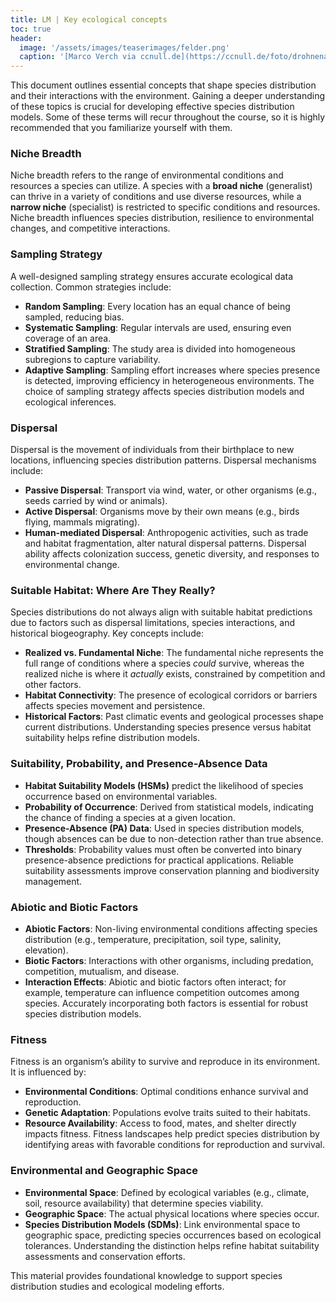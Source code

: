 ```yaml
---
title: LM | Key ecological concepts
toc: true
header:
  image: '/assets/images/teaserimages/felder.png'
  caption: '[Marco Verch via ccnull.de](https://ccnull.de/foto/drohnenaufnahme-von-landwirtschaftlichen-feldern-mit-geometrischen-mustern/1105470). [CC-BY 2.0](https://creativecommons.org/licenses/by/2.0/de/). Image cropped.'
---
```


This document outlines essential concepts that shape species distribution and their interactions with the environment. Gaining a deeper understanding of these topics is crucial for developing effective species distribution models. Some of these terms will recur throughout the course, so it is highly recommended that you familiarize yourself with them.

### **Niche Breadth**

Niche breadth refers to the range of environmental conditions and resources a species can utilize. A species with a **broad niche** (generalist) can thrive in a variety of conditions and use diverse resources, while a **narrow niche** (specialist) is restricted to specific conditions and resources. Niche breadth influences species distribution, resilience to environmental changes, and competitive interactions.

### **Sampling Strategy**

A well-designed sampling strategy ensures accurate ecological data collection. Common strategies include:

- **Random Sampling**: Every location has an equal chance of being sampled, reducing bias.
- **Systematic Sampling**: Regular intervals are used, ensuring even coverage of an area.
- **Stratified Sampling**: The study area is divided into homogeneous subregions to capture variability.
- **Adaptive Sampling**: Sampling effort increases where species presence is detected, improving efficiency in heterogeneous environments.
  The choice of sampling strategy affects species distribution models and ecological inferences.

### **Dispersal**

Dispersal is the movement of individuals from their birthplace to new locations, influencing species distribution patterns. Dispersal mechanisms include:

- **Passive Dispersal**: Transport via wind, water, or other organisms (e.g., seeds carried by wind or animals).
- **Active Dispersal**: Organisms move by their own means (e.g., birds flying, mammals migrating).
- **Human-mediated Dispersal**: Anthropogenic activities, such as trade and habitat fragmentation, alter natural dispersal patterns.
  Dispersal ability affects colonization success, genetic diversity, and responses to environmental change.

### **Suitable Habitat: Where Are They Really?**

Species distributions do not always align with suitable habitat predictions due to factors such as dispersal limitations, species interactions, and historical biogeography. Key concepts include:

- **Realized vs. Fundamental Niche**: The fundamental niche represents the full range of conditions where a species *could* survive, whereas the realized niche is where it *actually* exists, constrained by competition and other factors.
- **Habitat Connectivity**: The presence of ecological corridors or barriers affects species movement and persistence.
- **Historical Factors**: Past climatic events and geological processes shape current distributions.
  Understanding species presence versus habitat suitability helps refine distribution models.

### **Suitability, Probability, and Presence-Absence Data**

- **Habitat Suitability Models (HSMs)** predict the likelihood of species occurrence based on environmental variables.
- **Probability of Occurrence**: Derived from statistical models, indicating the chance of finding a species at a given location.
- **Presence-Absence (PA) Data**: Used in species distribution models, though absences can be due to non-detection rather than true absence.
- **Thresholds**: Probability values must often be converted into binary presence-absence predictions for practical applications.
  Reliable suitability assessments improve conservation planning and biodiversity management.

### **Abiotic and Biotic Factors**

- **Abiotic Factors**: Non-living environmental conditions affecting species distribution (e.g., temperature, precipitation, soil type, salinity, elevation).
- **Biotic Factors**: Interactions with other organisms, including predation, competition, mutualism, and disease.
- **Interaction Effects**: Abiotic and biotic factors often interact; for example, temperature can influence competition outcomes among species.
  Accurately incorporating both factors is essential for robust species distribution models.

### **Fitness**

Fitness is an organism’s ability to survive and reproduce in its environment. It is influenced by:

- **Environmental Conditions**: Optimal conditions enhance survival and reproduction.
- **Genetic Adaptation**: Populations evolve traits suited to their habitats.
- **Resource Availability**: Access to food, mates, and shelter directly impacts fitness.
  Fitness landscapes help predict species distribution by identifying areas with favorable conditions for reproduction and survival.

### **Environmental and Geographic Space**

- **Environmental Space**: Defined by ecological variables (e.g., climate, soil, resource availability) that determine species viability.
- **Geographic Space**: The actual physical locations where species occur.
- **Species Distribution Models (SDMs)**: Link environmental space to geographic space, predicting species occurrences based on ecological tolerances.
  Understanding the distinction helps refine habitat suitability assessments and conservation efforts.

This material provides foundational knowledge to support species distribution studies and ecological modeling efforts.


